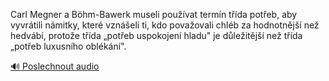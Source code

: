 
Carl Megner a Böhm-Bawerk museli používat termín třída potřeb, aby vyvrátili námitky, které vznášeli ti, kdo považovali chléb za hodnotnější než hedvábí, protože třída „potřeb uspokojení hladu" je důležitější než třída „potřeb luxusního oblékání".

[🔊 Poslechnout audio](/data/7-paragraphs/audio/chapter_30/para_009-Carl-Megner-a-Bhm-Bawerk-museli-pouvat-termn-t.mp3)
